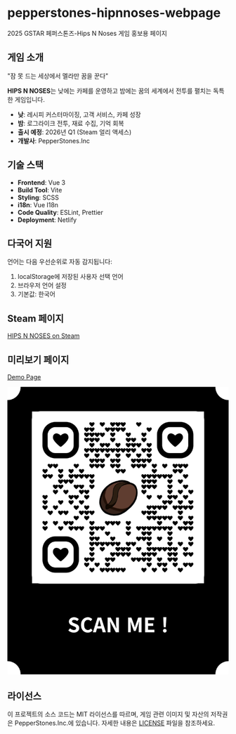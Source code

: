 # pepperstones-hipnnoses-webpage

2025 GSTAR 페퍼스톤즈-Hips N Noses 게임 홍보용 페이지

## 게임 소개

"잠 못 드는 세상에서 멜라만 꿈을 꾼다"

**HIPS N NOSES**는 낮에는 카페를 운영하고 밤에는 꿈의 세계에서 전투를 펼치는 독특한 게임입니다.

- **낮**: 레시피 커스터마이징, 고객 서비스, 카페 성장
- **밤**: 로그라이크 전투, 재료 수집, 기억 회복
- **출시 예정**: 2026년 Q1 (Steam 얼리 액세스)
- **개발사**: PepperStones.Inc

## 기술 스택

- **Frontend**: Vue 3 
- **Build Tool**: Vite
- **Styling**: SCSS 
- **i18n**: Vue I18n
- **Code Quality**: ESLint, Prettier
- **Deployment**: Netlify

## 다국어 지원

언어는 다음 우선순위로 자동 감지됩니다:

1. localStorage에 저장된 사용자 선택 언어
2. 브라우저 언어 설정
3. 기본값: 한국어

## Steam 페이지

[HIPS N NOSES on Steam](https://store.steampowered.com/app/3574200/HIPS_N_NOSES/)

## 미리보기 페이지
[Demo Page](https://hipnnoses.netlify.app/)

![QR코드](QRCode.png)


## 라이선스

이 프로젝트의 소스 코드는 MIT 라이선스를 따르며, 게임 관련 이미지 및 자산의 저작권은 PepperStones.Inc.에 있습니다. 자세한 내용은 [LICENSE](LICENSE) 파일을 참조하세요.
